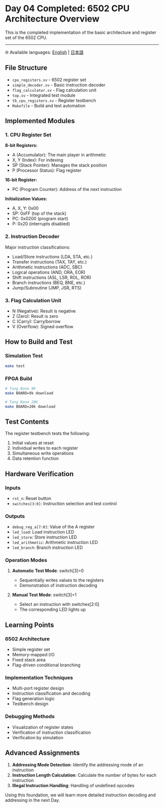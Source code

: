 # Day 04 Completed: 6502 CPU Architecture Overview

This is the completed implementation of the basic architecture and register set of the 6502 CPU.

---

🌐 Available languages:
[English](./README.md) | [日本語](./README_ja.md)

## File Structure

-   `cpu_registers.sv` - 6502 register set
-   `simple_decoder.sv` - Basic instruction decoder
-   `flag_calculator.sv` - Flag calculation unit
-   `top.sv` - Integrated test module
-   `tb_cpu_registers.sv` - Register testbench
-   `Makefile` - Build and test automation

## Implemented Modules

### 1. CPU Register Set

**8-bit Registers:**

-   A (Accumulator): The main player in arithmetic
-   X, Y (Index): For indexing
-   SP (Stack Pointer): Manages the stack position
-   P (Processor Status): Flag register

**16-bit Register:**

-   PC (Program Counter): Address of the next instruction

**Initialization Values:**

-   A, X, Y: 0x00
-   SP: 0xFF (top of the stack)
-   PC: 0x0200 (program start)
-   P: 0x20 (interrupts disabled)

### 2. Instruction Decoder

Major instruction classifications:

-   Load/Store instructions (LDA, STA, etc.)
-   Transfer instructions (TAX, TAY, etc.)
-   Arithmetic instructions (ADC, SBC)
-   Logical operations (AND, ORA, EOR)
-   Shift instructions (ASL, LSR, ROL, ROR)
-   Branch instructions (BEQ, BNE, etc.)
-   Jump/Subroutine (JMP, JSR, RTS)

### 3. Flag Calculation Unit

-   N (Negative): Result is negative
-   Z (Zero): Result is zero
-   C (Carry): Carry/borrow
-   V (Overflow): Signed overflow

## How to Build and Test

### Simulation Test

```bash
make test
```

### FPGA Build

```bash
# Tang Nano 9K
make BOARD=9k download

# Tang Nano 20K
make BOARD=20k download
```

## Test Contents

The register testbench tests the following:

1.  Initial values at reset
2.  Individual writes to each register
3.  Simultaneous write operations
4.  Data retention function

## Hardware Verification

### Inputs

-   `rst_n`: Reset button
-   `switches[3:0]`: Instruction selection and test control

### Outputs

-   `debug_reg_a[7:0]`: Value of the A register
-   `led_load`: Load instruction LED
-   `led_store`: Store instruction LED
-   `led_arithmetic`: Arithmetic instruction LED
-   `led_branch`: Branch instruction LED

### Operation Modes

1.  **Automatic Test Mode**: switch[3]=0

    -   Sequentially writes values to the registers
    -   Demonstration of instruction decoding

2.  **Manual Test Mode**: switch[3]=1
    -   Select an instruction with switches[2:0]
    -   The corresponding LED lights up

## Learning Points

### 6502 Architecture

-   Simple register set
-   Memory-mapped I/O
-   Fixed stack area
-   Flag-driven conditional branching

### Implementation Techniques

-   Multi-port register design
-   Instruction classification and decoding
-   Flag generation logic
-   Testbench design

### Debugging Methods

-   Visualization of register states
-   Verification of instruction classification
-   Verification by simulation

## Advanced Assignments

1.  **Addressing Mode Detection**: Identify the addressing mode of an instruction
2.  **Instruction Length Calculation**: Calculate the number of bytes for each instruction
3.  **Illegal Instruction Handling**: Handling of undefined opcodes

Using this foundation, we will learn more detailed instruction decoding and addressing in the next Day.
